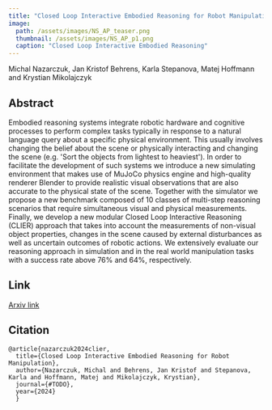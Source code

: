 ```yaml
---
title: "Closed Loop Interactive Embodied Reasoning for Robot Manipulation"
image: 
  path: /assets/images/NS_AP_teaser.png
  thumbnail: /assets/images/NS_AP_p1.png
  caption: "Closed Loop Interactive Embodied Reasoning"
---
```


Michal Nazarczuk, Jan Kristof Behrens, Karla Stepanova, Matej Hoffmann and Krystian Mikolajczyk

## Abstract

Embodied reasoning systems integrate robotic hardware and cognitive processes to perform complex tasks typically in response to a natural language query about a specific physical environment. This usually involves changing the belief about the scene or physically interacting and changing the scene (e.g. 'Sort the objects from lightest to heaviest'). In order to facilitate the development of such systems we introduce a new simulating environment that makes use of MuJoCo physics engine and high-quality renderer Blender to provide realistic visual observations that are also accurate to the physical state of the scene. Together with the simulator we propose a new benchmark composed of 10 classes of multi-step reasoning scenarios that require simultaneous visual and physical measurements. Finally, we develop a new modular  Closed Loop Interactive Reasoning (CLIER) approach that takes into account the measurements of non-visual object properties, changes in the scene caused by external disturbances as well as uncertain outcomes of robotic actions. We extensively evaluate our reasoning approach in simulation and in the real world manipulation tasks with a success rate above 76% and 64%, respectively. 

## Link

[Arxiv link]()

## Citation

```
@article{nazarczuk2024clier,
  title={Closed Loop Interactive Embodied Reasoning for Robot Manipulation},
  author={Nazarczuk, Michal and Behrens, Jan Kristof and Stepanova, Karla and Hoffmann, Matej and Mikolajczyk, Krystian},
  journal={#TODO},
  year={2024}
  }
```
